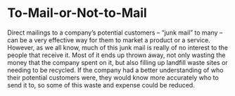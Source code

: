 # To-Mail-or-Not-to-Mail
Direct mailings to a company’s potential customers – “junk mail” to many – can be a very effective way for them to market a product or a service.
However, as we all know, much of this junk mail is really of no interest to the people that receive it.
Most of it ends up thrown away, not only wasting the money that the company spent on it, but also filling up landfill waste sites or needing to be recycled. 
If the company had a better understanding of who their potential customers were, they would know more accurately who to send it to, so some of this waste and expense could be reduced.


